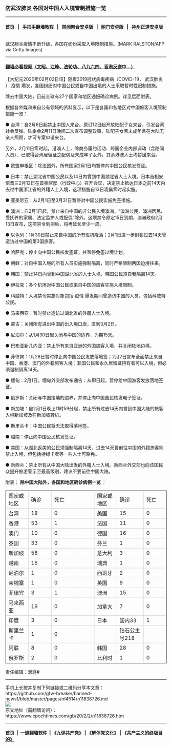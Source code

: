 ### 防武汉肺炎 各国对中国人入境管制措施一览
------------------------

#### [首页](https://github.com/gfw-breaker/banned-news1/blob/master/README.md) &nbsp;&nbsp;|&nbsp;&nbsp; [手把手翻墙教程](https://github.com/gfw-breaker/guides/wiki) &nbsp;&nbsp;|&nbsp;&nbsp; [禁闻聚合安卓版](https://github.com/gfw-breaker/bn-android) &nbsp;&nbsp;|&nbsp;&nbsp; [网门安卓版](https://github.com/oGate2/oGate) &nbsp;&nbsp;|&nbsp;&nbsp; [神州正道安卓版](https://github.com/SzzdOgate/update) 



<div><img alt="" class="aligncenter wp-post-image" src="https://i.epochtimes.com/assets/uploads/2020/02/GettyImages-1197967303-600x400.jpg"/>
<div class="red16 caption">
 <p>
  武汉肺炎疫情不断升级，各国在纷纷采取入境限制措施。(MARK RALSTON/AFP via Getty Images)
 </p>
</div>
</div><hr/>

#### [翻墙必看视频（文昭、江峰、法轮功、八九六四、香港反送中...）](https://github.com/gfw-breaker/banned-news1/blob/master/pages/link3.md)

<div><p>
 【大纪元2020年02月02日讯】随着2019冠状病毒疾病（COVID-19，
 <ok href="https://www.epochtimes.com/gb/tag/%E6%AD%A6%E6%B1%89%E8%82%BA%E7%82%8E.html">
  武汉肺炎
 </ok>
 ）
 <ok href="https://www.epochtimes.com/gb/tag/%E7%96%AB%E6%83%85.html">
  疫情
 </ok>
 爆发，各国纷纷对中国公民或自中国出境的人士采取暂时性限制措施。
</p>
<p>
 除去中国大陆，目前全球有27个国家和地区通报确诊病例。详见后面附表。
</p>
<p>
 根据各外媒和来自公有领域的资料显示，以下是各国和各地区对中国旅客入境管制措施一览：
</p>
<p>
 ● 台湾：自2月6日起禁止中国人来台。原订12日起开放陆配子女来台，引发台湾社会反弹。陆委会2月11日晚间二次宣布调整政策，陆配子女若未成年且在大陆无亲人照顾，才可专案申请来台。
</p>
<p>
 另外，2月11日零时起，港澳人士，除商务履约活动、跨国企业内部调动（含陪同人员）、已取得台湾居留证之配偶及未成年子女外，其余港澳人士均暂缓来台。
</p>
<p>
 ● 欧盟申根区：除法国外，所有国家2月1日均暂停向中国公民核发签证。
</p>
<p>
 ● 日本：禁止湖北省中国公民以及14日内曾到中国湖北省人士入境。日本首相安倍晋三2月12日在首相官邸（行政中心）召开会议，决定禁止抵达日本之前14天内去过中国浙江省的外籍人士入境，这项措施自13日凌晨零时起实施。
</p>
<p>
 ● 亚美尼亚：从2月1日至3月31日暂停对中国公民实施免签措施。
</p>
<p>
 ● 澳洲：自2月1日起，禁止来自中国的非公民入境澳洲，“澳洲公民、澳洲居民、受抚养的家属、法定监护人或配偶”除外。这项禁令原定15日到期，澳洲政府2月13日宣布，这项禁令到期后，将再延长至少一周。
</p>
<p>
 ● 以色列：1月30日禁止来自中国的所有班机降落；2月1日进一步封锁过去14天曾造访过中国的第3国旅客。
</p>
<p>
 ● 哈萨克：停止向中国公民核发签证，并暂停免签过境计划。
</p>
<p>
 ● 朝鲜：对自中国入境的所有人员实施强制隔离，同时严格限制两国边境往来。
</p>
<p>
 ● 韩国：禁止14日内曾到中国湖北省的人士入境，韩国公民须自我隔离14天。
</p>
<p>
 ● 伊拉克：多个机场对中国公民或来自中国的旅客实施入境限制。
</p>
<p>
 ● 科威特：入境禁令实施对象包括
 <ok href="https://www.epochtimes.com/gb/tag/%E7%96%AB%E6%83%85.html">
  疫情
 </ok>
 爆发期间曾造访中国的人员，包括科威特公民。
</p>
<p>
 ● 马来西亚：暂时禁止造访过湖北省的外籍人士入境。
</p>
<p>
 ● 蒙古：关闭所有进出中国的出入境口岸，直到3月2日。
</p>
<p>
 ● 尼泊尔：从1月30日起关闭与中国的边界，为期15天。
</p>
<p>
 ● 巴布亚新几内亚：禁止所有来自亚洲的外国旅客入境，并关闭陆地边境。
</p>
<p>
 ● 菲律宾：1月28日暂时停止向中国公民发放落地签；2月2日宣布全面禁止来自中国、香港、澳门的外籍旅客入境；菲国公民和永久居留证持有者可以入境，但必须强制隔离14天。
</p>
<p>
 ● 缅甸：2月1日，缅甸外交部发布通告：从即日起，暂停给中国游客发放落地签证。
</p>
<p>
 ● 俄罗斯：关闭与中国接壤的边界，并停止向中国国民核发电子签证。
</p>
<p>
 ● 新加坡：自2月1日晚上11时59分起，禁止所有过去14天内曾到中国大陆的旅客入境新加坡及在新加坡转机。
</p>
<p>
 ● 斯里兰卡：中国公民将无法取得落地签。
</p>
<p>
 ● 越南：停止向中国公民核发签证。
</p>
<p>
 ● 美国：从湖北返美的公民须强制隔离14天，过去14天曾前往中国的外籍旅客则禁止入境，但包括持绿卡者等一些人士可豁免。
</p>
<p>
 ● 新西兰：禁止所有从中国大陆出发的外籍人士入境。新西兰外交部也向该国民众提升旅游警示至最高级别，建议不要前往中国大陆。
</p>
<p>
 附表：
 <strong>
  除中国大陆外，各国和地区确诊病例一览
 </strong>
 ：
</p>
<style type="text/css">
 <!--td {border: 1px solid #ccc;}br {mso-data-placement:same-cell;}-->
</style>
<table border="1" cellpadding="0" cellspacing="0" dir="ltr">
 <colgroup>
  <col width="100"/>
  <col width="100"/>
  <col width="100"/>
  <col width="100"/>
  <col width="100"/>
  <col width="112"/>
  <col width="100"/>
 </colgroup>
 <tbody>
  <tr>
   <td data-sheets-value='{"1":2,"2":"国家或地区"}'>
    国家或地区
   </td>
   <td data-sheets-value='{"1":2,"2":"确诊"}'>
    确诊
   </td>
   <td data-sheets-value='{"1":2,"2":"死亡"}'>
    死亡
   </td>
   <td>
   </td>
   <td data-sheets-value='{"1":2,"2":"国家或地区"}'>
    国家或地区
   </td>
   <td data-sheets-value='{"1":2,"2":"确诊"}'>
    确诊
   </td>
   <td data-sheets-value='{"1":2,"2":"死亡"}'>
    死亡
   </td>
  </tr>
  <tr>
   <td data-sheets-value='{"1":2,"2":"台湾"}'>
    台湾
   </td>
   <td data-sheets-value='{"1":3,"3":18}'>
    18
   </td>
   <td data-sheets-value='{"1":3,"3":0}'>
    0
   </td>
   <td>
   </td>
   <td data-sheets-value='{"1":2,"2":"美国"}'>
    美国
   </td>
   <td data-sheets-value='{"1":3,"3":15}'>
    15
   </td>
   <td data-sheets-value='{"1":3,"3":0}'>
    0
   </td>
  </tr>
  <tr>
   <td data-sheets-value='{"1":2,"2":"香港"}'>
    香港
   </td>
   <td data-sheets-value='{"1":3,"3":53}'>
    53
   </td>
   <td data-sheets-value='{"1":3,"3":1}'>
    1
   </td>
   <td>
   </td>
   <td data-sheets-value='{"1":2,"2":"法国"}'>
    法国
   </td>
   <td data-sheets-value='{"1":3,"3":11}'>
    11
   </td>
   <td data-sheets-value='{"1":3,"3":0}'>
    0
   </td>
  </tr>
  <tr>
   <td data-sheets-value='{"1":2,"2":"澳门"}'>
    澳门
   </td>
   <td data-sheets-value='{"1":3,"3":10}'>
    10
   </td>
   <td data-sheets-value='{"1":3,"3":0}'>
    0
   </td>
   <td>
   </td>
   <td data-sheets-value='{"1":2,"2":"德国"}'>
    德国
   </td>
   <td data-sheets-value='{"1":3,"3":16}'>
    16
   </td>
   <td data-sheets-value='{"1":3,"3":0}'>
    0
   </td>
  </tr>
  <tr>
   <td data-sheets-value='{"1":2,"2":"泰国"}'>
    泰国
   </td>
   <td data-sheets-value='{"1":3,"3":33}'>
    33
   </td>
   <td data-sheets-value='{"1":3,"3":0}'>
    0
   </td>
   <td>
   </td>
   <td data-sheets-value='{"1":2,"2":"芬兰"}'>
    芬兰
   </td>
   <td data-sheets-value='{"1":3,"3":1}'>
    1
   </td>
   <td data-sheets-value='{"1":3,"3":0}'>
    0
   </td>
  </tr>
  <tr>
   <td data-sheets-value='{"1":2,"2":"新加坡"}'>
    新加坡
   </td>
   <td data-sheets-value='{"1":3,"3":58}'>
    58
   </td>
   <td data-sheets-value='{"1":3,"3":0}'>
    0
   </td>
   <td>
   </td>
   <td data-sheets-value='{"1":2,"2":"意大利"}'>
    意大利
   </td>
   <td data-sheets-value='{"1":3,"3":3}'>
    3
   </td>
   <td data-sheets-value='{"1":3,"3":0}'>
    0
   </td>
  </tr>
  <tr>
   <td data-sheets-value='{"1":2,"2":"越南"}'>
    越南
   </td>
   <td data-sheets-value='{"1":3,"3":16}'>
    16
   </td>
   <td data-sheets-value='{"1":3,"3":0}'>
    0
   </td>
   <td>
   </td>
   <td data-sheets-value='{"1":2,"2":"瑞典"}'>
    瑞典
   </td>
   <td data-sheets-value='{"1":3,"3":1}'>
    1
   </td>
   <td data-sheets-value='{"1":3,"3":0}'>
    0
   </td>
  </tr>
  <tr>
   <td data-sheets-value='{"1":2,"2":"尼泊尔"}'>
    尼泊尔
   </td>
   <td data-sheets-value='{"1":3,"3":1}'>
    1
   </td>
   <td data-sheets-value='{"1":3,"3":0}'>
    0
   </td>
   <td>
   </td>
   <td data-sheets-value='{"1":2,"2":"西班牙"}'>
    西班牙
   </td>
   <td data-sheets-value='{"1":3,"3":2}'>
    2
   </td>
   <td data-sheets-value='{"1":3,"3":0}'>
    0
   </td>
  </tr>
  <tr>
   <td data-sheets-value='{"1":2,"2":"柬埔寨"}'>
    柬埔寨
   </td>
   <td data-sheets-value='{"1":3,"3":1}'>
    1
   </td>
   <td data-sheets-value='{"1":3,"3":0}'>
    0
   </td>
   <td>
   </td>
   <td data-sheets-value='{"1":2,"2":"英国"}'>
    英国
   </td>
   <td data-sheets-value='{"1":3,"3":9}'>
    9
   </td>
   <td data-sheets-value='{"1":3,"3":0}'>
    0
   </td>
  </tr>
  <tr>
   <td data-sheets-value='{"1":2,"2":"菲律宾"}'>
    菲律宾
   </td>
   <td data-sheets-value='{"1":3,"3":3}'>
    3
   </td>
   <td data-sheets-value='{"1":3,"3":1}'>
    1
   </td>
   <td>
   </td>
   <td data-sheets-value='{"1":2,"2":"澳洲"}'>
    澳洲
   </td>
   <td data-sheets-value='{"1":3,"3":15}'>
    15
   </td>
   <td data-sheets-value='{"1":3,"3":0}'>
    0
   </td>
  </tr>
  <tr>
   <td data-sheets-value='{"1":2,"2":"马来西亚"}'>
    马来西亚
   </td>
   <td data-sheets-value='{"1":3,"3":19}'>
    19
   </td>
   <td data-sheets-value='{"1":3,"3":0}'>
    0
   </td>
   <td>
   </td>
   <td data-sheets-value='{"1":2,"2":"加拿大"}'>
    加拿大
   </td>
   <td data-sheets-value='{"1":3,"3":7}'>
    7
   </td>
   <td data-sheets-value='{"1":3,"3":0}'>
    0
   </td>
  </tr>
  <tr>
   <td data-sheets-value='{"1":2,"2":"印度"}'>
    印度
   </td>
   <td data-sheets-value='{"1":3,"3":3}'>
    3
   </td>
   <td data-sheets-value='{"1":3,"3":0}'>
    0
   </td>
   <td>
   </td>
   <td data-sheets-value='{"1":2,"2":"日本"}'>
    日本
   </td>
   <td data-sheets-value='{"1":2,"2":"国内33"}'>
    国内33
   </td>
   <td data-sheets-value='{"1":3,"3":1}'>
    1
   </td>
  </tr>
  <tr>
   <td data-sheets-value='{"1":2,"2":"斯里兰卡"}'>
    斯里兰卡
   </td>
   <td data-sheets-value='{"1":3,"3":1}'>
    1
   </td>
   <td data-sheets-value='{"1":3,"3":0}'>
    0
   </td>
   <td>
   </td>
   <td>
   </td>
   <td data-sheets-value='{"1":2,"2":"钻石公主号218"}'>
    钻石公主号218
   </td>
   <td>
   </td>
  </tr>
  <tr>
   <td data-sheets-value='{"1":2,"2":"阿联"}'>
    阿联
   </td>
   <td data-sheets-value='{"1":3,"3":8}'>
    8
   </td>
   <td data-sheets-value='{"1":3,"3":0}'>
    0
   </td>
   <td>
   </td>
   <td data-sheets-value='{"1":2,"2":"韩国"}'>
    韩国
   </td>
   <td data-sheets-value='{"1":3,"3":28}'>
    28
   </td>
   <td data-sheets-value='{"1":3,"3":0}'>
    0
   </td>
  </tr>
  <tr>
   <td data-sheets-value='{"1":2,"2":"俄罗斯"}'>
    俄罗斯
   </td>
   <td data-sheets-value='{"1":3,"3":2}'>
    2
   </td>
   <td data-sheets-value='{"1":3,"3":0}'>
    0
   </td>
   <td>
   </td>
   <td data-sheets-value='{"1":2,"2":"比利时"}'>
    比利时
   </td>
   <td data-sheets-value='{"1":3,"3":1}'>
    1
   </td>
   <td data-sheets-value='{"1":3,"3":0}'>
    0
   </td>
  </tr>
 </tbody>
</table>
<p>
 责任编辑：满庭#
</p>
<div id="gtx-anchor" style="position: absolute; visibility: hidden; left: 458px; top: 196px; width: 305px; height: 19px;">
</div>
<div class="jfk-bubble gtx-bubble" style="visibility: visible; left: 153px; top: 225px; opacity: 1;">
</div>
</div>
<hr/>
手机上长按并复制下列链接或二维码分享本文章：<br/>
https://github.com/gfw-breaker/banned-news1/blob/master/pages/nf4514/n11838726.md <br/>
<a href='https://github.com/gfw-breaker/banned-news1/blob/master/pages/nf4514/n11838726.md'><img src='https://github.com/gfw-breaker/banned-news1/blob/master/pages/nf4514/n11838726.md.png'/></a> <br/>
原文地址（需翻墙访问）：https://www.epochtimes.com/gb/20/2/2/n11838726.htm


------------------------
#### [首页](https://github.com/gfw-breaker/banned-news1/blob/master/README.md) &nbsp;|&nbsp; [一键翻墙软件](https://github.com/gfw-breaker/nogfw/blob/master/README.md) &nbsp;| [《九评共产党》](https://github.com/gfw-breaker/9ping.md/blob/master/README.md#九评之一评共产党是什么) | [《解体党文化》](https://github.com/gfw-breaker/jtdwh.md/blob/master/README.md) | [《共产主义的终极目的》](https://github.com/gfw-breaker/gczydzjmd.md/blob/master/README.md)


<img src='http://gfw-breaker.win/banned-news/pages/nf4514/n11838726.md' width='0px' height='0px'/>